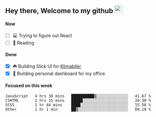 ## Hey there, Welcome to my github <img src="https://media.giphy.com/media/hvRJCLFzcasrR4ia7z/giphy.gif" width="25px">

#### Now
- [ ] 💻 Trying to figure out React
- [ ] 📕 Reading

#### Done
- [x] ☘️ Building Slick UI for [Klimabiler](https://klimabiler.dk)
- [x] 🚀 Building personal dashboard for my office
 
 #### Focused on this week
<!--START_SECTION:waka-->

```text
JavaScript   4 hrs 38 mins   ██████████▒░░░░░░░░░░░░░░   41.67 %
CSHTML       2 hrs 15 mins   █████░░░░░░░░░░░░░░░░░░░░   20.30 %
SCSS         1 hr 44 mins    ████░░░░░░░░░░░░░░░░░░░░░   15.58 %
Other        1 hr 1 min      ██▒░░░░░░░░░░░░░░░░░░░░░░   09.18 %
```

<!--END_SECTION:waka-->

